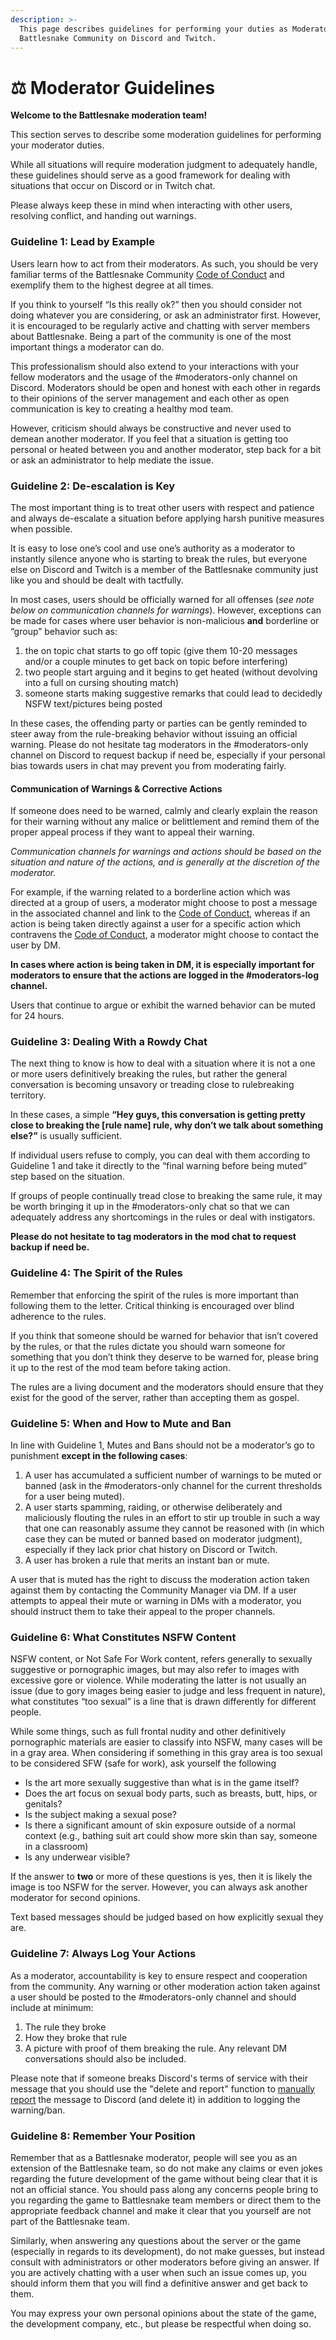 ```yaml
---
description: >-
  This page describes guidelines for performing your duties as Moderator in the
  Battlesnake Community on Discord and Twitch.
---
```


# ⚖ Moderator Guidelines

**Welcome to the Battlesnake moderation team!**&#x20;

This section serves to describe some moderation guidelines for performing your moderator duties.

While all situations will require moderation judgment to adequately handle, these guidelines should serve as a good framework for dealing with situations that occur on Discord or in Twitch chat.&#x20;

Please always keep these in mind when interacting with other users, resolving conflict, and handing out warnings.

### Guideline 1: Lead by Example

Users learn how to act from their moderators. As such, you should be very familiar terms of the Battlesnake Community [Code of Conduct](https://docs.battlesnake.com/policies/conduct) and exemplify them to the highest degree at all times.&#x20;

If you think to yourself “Is this really ok?” then you should consider not doing whatever you are considering, or ask an administrator first. However, it is encouraged to be regularly active and chatting with server members about Battlesnake. Being a part of the community is one of the most important things a moderator can do.

This professionalism should also extend to your interactions with your fellow moderators and the usage of the #moderators-only channel on Discord. Moderators should be open and honest with each other in regards to their opinions of the server management and each other as open communication is key to creating a healthy mod team.&#x20;

However, criticism should always be constructive and never used to demean another moderator. If you feel that a situation is getting too personal or heated between you and another moderator, step back for a bit or ask an administrator to help mediate the issue.

### Guideline 2: De-escalation is Key

The most important thing is to treat other users with respect and patience and always de-escalate a situation before applying harsh punitive measures when possible.&#x20;

It is easy to lose one’s cool and use one’s authority as a moderator to instantly silence anyone who is starting to break the rules, but everyone else on Discord and Twitch is a member of the Battlesnake community just like you and should be dealt with tactfully.

In most cases, users should be officially warned for all offenses (_see note below on communication channels for warnings_). However, exceptions can be made for cases where user behavior is non-malicious **and** borderline or “group” behavior such as:&#x20;

1. the on topic chat starts to go off topic (give them 10-20 messages and/or a couple minutes to get back on topic before interfering)
2. two people start arguing and it begins to get heated (without devolving into a full on cursing shouting match)
3. someone starts making suggestive remarks that could lead to decidedly NSFW text/pictures being posted

In these cases, the offending party or parties can be gently reminded to steer away from the rule-breaking behavior without issuing an official warning. Please do not hesitate tag moderators in the #moderators-only channel on Discord to request backup if need be, especially if your personal bias towards users in chat may prevent you from moderating fairly.

#### Communication of Warnings & Corrective Actions&#x20;

If someone does need to be warned, calmly and clearly explain the reason for their warning without any malice or belittlement and remind them of the proper appeal process if they want to appeal their warning.&#x20;

_Communication channels for warnings and actions should be based on the situation and nature of the actions, and is generally at the discretion of the moderator._&#x20;

For example, if the warning related to a borderline action which was directed at a group of users, a moderator might choose to post a message in the associated channel and link to the [Code of Conduct](https://docs.battlesnake.com/policies/conduct), whereas if an action is being taken directly against a user for a specific action which contravens the [Code of Conduct](https://docs.battlesnake.com/policies/conduct), a moderator might choose to contact the user by DM.&#x20;

**In cases where action is being taken in DM, it is especially important for moderators to ensure that the actions are logged in the #moderators-log channel.**

Users that continue to argue or exhibit the warned behavior can be muted for 24 hours.

### Guideline 3: Dealing With a Rowdy Chat

The next thing to know is how to deal with a situation where it is not a one or more users definitively breaking the rules, but rather the general conversation is becoming unsavory or treading close to rulebreaking territory.

In these cases, a simple **“Hey guys, this conversation is getting pretty close to breaking the \[rule name] rule, why don’t we talk about something else?”** is usually sufficient.&#x20;

If individual users refuse to comply, you can deal with them according to Guideline 1 and take it directly to the “final warning before being muted” step based on the situation.&#x20;

If groups of people continually tread close to breaking the same rule, it may be worth bringing it up in the #moderators-only chat so that we can adequately address any shortcomings in the rules or deal with instigators.

**Please do not hesitate to tag moderators in the mod chat to request backup if need be.**

### Guideline 4: The Spirit of the Rules

Remember that enforcing the spirit of the rules is more important than following them to the letter. Critical thinking is encouraged over blind adherence to the rules.&#x20;

If you think that someone should be warned for behavior that isn’t covered by the rules, or that the rules dictate you should warn someone for something that you don’t think they deserve to be warned for, please bring it up to the rest of the mod team before taking action.&#x20;

The rules are a living document and the moderators should ensure that they exist for the good of the server, rather than accepting them as gospel.

### Guideline 5: When and How to Mute and Ban

In line with Guideline 1, Mutes and Bans should not be a moderator’s go to punishment **except in the following cases**:

1. A user has accumulated a sufficient number of warnings to be muted or banned (ask in the #moderators-only channel for the current thresholds for a user being muted).
2. A user starts spamming, raiding, or otherwise deliberately and maliciously flouting the rules in an effort to stir up trouble in such a way that one can reasonably assume they cannot be reasoned with (in which case they can be muted or banned based on moderator judgment), especially if they lack prior chat history on Discord or Twitch.
3. A user has broken a rule that merits an instant ban or mute.

A user that is muted has the right to discuss the moderation action taken against them by contacting the Community Manager via DM. If a user attempts to appeal their mute or warning in DMs with a moderator, you should instruct them to take their appeal to the proper channels.&#x20;

### Guideline 6: What Constitutes NSFW Content

NSFW content, or Not Safe For Work content, refers generally to sexually suggestive or pornographic images, but may also refer to images with excessive gore or violence. While moderating the latter is not usually an issue (due to gory images being easier to judge and less frequent in nature), what constitutes “too sexual” is a line that is drawn differently for different people.&#x20;

While some things, such as full frontal nudity and other definitively pornographic materials are easier to classify into NSFW, many cases will be in a gray area. When considering if something in this gray area is too sexual to be considered SFW (safe for work), ask yourself the following

* Is the art more sexually suggestive than what is in the game itself?
* Does the art focus on sexual body parts, such as breasts, butt, hips, or genitals?
* Is the subject making a sexual pose?
* Is there a significant amount of skin exposure outside of a normal context (e.g., bathing suit art could show more skin than say, someone in a classroom)
* Is any underwear visible?&#x20;

If the answer to **two** or more of these questions is yes, then it is likely the image is too NSFW for the server. However, you can always ask another moderator for second opinions.

Text based messages should be judged based on how explicitly sexual they are.

### Guideline 7: Always Log Your Actions

As a moderator, accountability is key to ensure respect and cooperation from the community. Any warning or other moderation action taken against a user should be posted to the #moderators-only channel and should include at minimum:

1. The rule they broke
2. How they broke that rule
3. A picture with proof of them breaking the rule. Any relevant DM conversations should also be included.

Please note that if someone breaks Discord's terms of service with their message that you should use the "delete and report" function to [manually report](https://support.discord.com/hc/en-us/requests/new?ticket\_form\_id=360000029731) the message to Discord (and delete it) in addition to logging the warning/ban.

### Guideline 8: Remember Your Position

Remember that as a Battlesnake moderator, people will see you as an extension of the Battlesnake team, so do not make any claims or even jokes regarding the future development of the game without being clear that it is not an official stance. You should pass along any concerns people bring to you regarding the game to Battlesnake team members or direct them to the appropriate feedback channel and make it clear that you yourself are not part of the Battlesnake team.

Similarly, when answering any questions about the server or the game (especially in regards to its development), do not make guesses, but instead consult with administrators or other moderators before giving an answer. If you are actively chatting with a user when such an issue comes up, you should inform them that you will find a definitive answer and get back to them.

You may express your own personal opinions about the state of the game, the development company, etc., but please be respectful when doing so.
